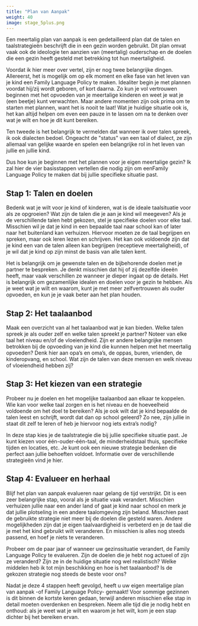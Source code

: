 ```yaml
---
title: "Plan van Aanpak"
weight: 40
image: stage_5plus.png
---
```

Een meertalig plan van aanpak is een gedetailleerd plan dat de talen en taalstrategieën beschrijft die in een gezin worden gebruikt. Dit plan omvat vaak ook de ideologie ten aanzien van (meertalig) ouderschap en de doelen die een gezin heeft gesteld met betrekking tot hun meertaligheid.

Voordat ik hier meer over vertel, zijn er nog twee belangrijke dingen.  
Allereerst, het is mogelijk om op elk moment en elke fase van het leven van je kind een Family Language Policy te maken. Idealiter begin je met plannen voordat hij/zij wordt geboren, of kort daarna. Zo kun je vol vertrouwen beginnen met het opvoeden van je meertalige kinderen en weet je wat je (een beetje) kunt verwachten. Maar andere momenten zijn ook prima om te starten met plannen, want het is nooit te laat! Wat je huidige situatie ook is, het kan altijd helpen om even een pauze in te lassen om na te denken over wat je wilt en hoe je dit kunt bereiken.

Ten tweede is het belangrijk te vermelden dat wanneer ik over talen spreek, ik ook dialecten bedoel. Ongeacht de "status" van een taal of dialect, ze zijn allemaal van gelijke waarde en spelen een belangrijke rol in het leven van jullie en jullie kind.

Dus hoe kun je beginnen met het plannen voor je eigen meertalige gezin? Ik zal hier de vier basisstappen vertellen die nodig zijn om een ​​Family Language Policy te maken dat bij jullie specifieke situatie past.


## Stap 1: Talen en doelen
Bedenk wat je wilt voor je kind of kinderen, wat is de ideale taalsituatie voor als ze opgroeien? Wat zijn de talen die je aan je kind wil meegeven? Als je de verschillende talen hebt gekozen, stel je specifieke doelen voor elke taal. Misschien wil je dat je kind in een bepaalde taal naar school kan of later naar het buitenland kan verhuizen. Hiervoor moeten ze de taal begrijpen en spreken, maar ook leren lezen en schrijven. Het kan ook voldoende zijn dat je kind een van de talen alleen kan begrijpen (receptieve meertaligheid), of je wil dat je kind op zijn minst de basis van alle talen kent.

Het is belangrijk om je gewenste talen en de bijbehorende doelen met je partner te bespreken. Je denkt misschien dat hij of zij dezelfde ideeën heeft, maar vaak verschillen ze wanneer je dieper ingaat op de details. Het is belangrijk om gezamenlijke idealen en doelen voor je gezin te hebben. Als je weet wat je wilt en waarom, kunt je met meer zelfvertrouwen als ouder opvoeden, en kun je je vaak beter aan het plan houden.

## Stap 2: Het taalaanbod
Maak een overzicht van al het taalaanbod wat je kan bieden. Welke talen spreek je als ouder zelf en welke talen spreekt je partner? Noteer van elke taal het niveau en/of de vloeiendheid. Zijn er andere belangrijke mensen betrokken bij de opvoeding van je kind die kunnen helpen met het meertalig opvoeden? Denk hier aan opa’s en oma’s, de oppas, buren, vrienden, de kinderopvang, en school. Wat zijn de talen van deze mensen en welk niveau of vloeiendheid hebben zij?

## Stap 3: Het kiezen van een strategie
Probeer nu je doelen en het mogelijke taalaanbod aan elkaar te koppelen. Wie kan voor welke taal zorgen en is het niveau en de hoeveelheid voldoende om het doel te bereiken? Als je ook wilt dat je kind bepaalde de talen leest en schrijft, wordt dat dan op school geleerd? Zo nee, zijn jullie in staat dit zelf te leren of heb je hiervoor nog iets extra’s nodig?

In deze stap kies je de taalstrategie die bij jullie specifieke situatie past. Je kunt kiezen voor één-ouder-één-taal, de minderheidstaal thuis, specifieke tijden en locaties, etc. Je kunt ook een nieuwe strategie bedenken die perfect aan jullie behoeften voldoet. Informatie over de verschillende strategieën vind je hier.

## Stap 4: Evalueer en herhaal
Blijf het plan van aanpak evalueren naar gelang de tijd verstrijkt. Dit is een zeer belangrijke stap, vooral als je situatie vaak verandert. Misschien verhuizen jullie naar een ander land of gaat je kind naar school en merk je dat jullie plotseling in een andere taalomgeving zijn beland. Misschien past de gebruikte strategie niet meer bij de doelen die gesteld waren. Andere mogelijkheden zijn dat je eigen taalvaardigheid is verbeterd en je de taal die je met het kind gebruikt wilt veranderen. En misschien is alles nog steeds passend, en hoef je niets te veranderen.

Probeer om de paar jaar of wanneer uw gezinssituatie verandert, de Family Language Policy te evalueren. Zijn de doelen die je hebt nog actueel of zijn ze veranderd? Zijn ze in de huidige situatie nog wel realistisch? Welke middelen heb ik tot mijn beschikking en hoe is het taalaanbod? Is de gekozen strategie nog steeds de beste voor ons?

Nadat je deze 4 stappen heeft gevolgd, heeft u uw eigen meertalige plan van aanpak -of Family Language Policy- gemaakt! Voor sommige gezinnen is dit binnen de kortste keren gedaan, terwijl anderen misschien elke stap in detail moeten overdenken en bespreken. Neem alle tijd die je nodig hebt en onthoud: als je weet wat je wilt en waarom je het wilt, kom je een stap dichter bij het bereiken ervan.